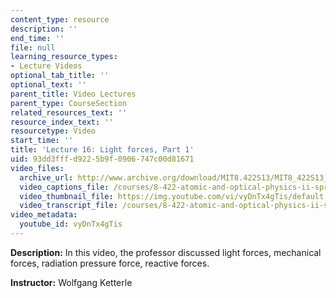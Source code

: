 ```yaml
---
content_type: resource
description: ''
end_time: ''
file: null
learning_resource_types:
- Lecture Videos
optional_tab_title: ''
optional_text: ''
parent_title: Video Lectures
parent_type: CourseSection
related_resources_text: ''
resource_index_text: ''
resourcetype: Video
start_time: ''
title: 'Lecture 16: Light forces, Part 1'
uid: 93dd3fff-d922-5b9f-0906-747c00d81671
video_files:
  archive_url: http://www.archive.org/download/MIT8.422S13/MIT8_422S13_lec16-1_300k.mp4
  video_captions_file: /courses/8-422-atomic-and-optical-physics-ii-spring-2013/ceeb6dfbc61e5c4e91952a1eb1cfd2bf_vyDnTx4gTis.vtt
  video_thumbnail_file: https://img.youtube.com/vi/vyDnTx4gTis/default.jpg
  video_transcript_file: /courses/8-422-atomic-and-optical-physics-ii-spring-2013/c67c37f5731d4472eff5ac573d35756b_vyDnTx4gTis.pdf
video_metadata:
  youtube_id: vyDnTx4gTis
---
```


**Description:** In this video, the professor discussed light forces, mechanical forces, radiation pressure force, reactive forces.

**Instructor:** Wolfgang Ketterle